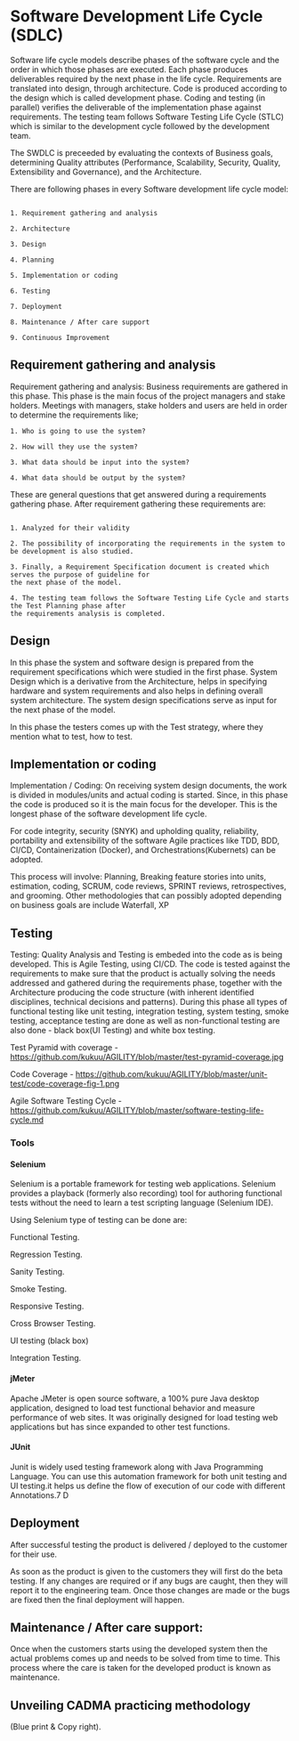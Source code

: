 # Software Development Life Cycle (SDLC)

Software life cycle models describe phases of the software cycle and the order in which those phases are executed. Each phase produces deliverables required by the next phase in the life cycle. Requirements are translated into design, through architecture. Code is produced according to the design which is called development phase. Coding and  testing (in parallel) verifies the deliverable of the implementation phase against requirements. The testing team follows Software Testing Life Cycle (STLC) which is similar to the development cycle followed by the development team.

The SWDLC is preceeded by evaluating the contexts of Business goals, determining Quality attributes (Performance, Scalability, Security, Quality, Extensibility and Governance), and the Architecture.

There are following  phases in every Software development life cycle model:

```

1. Requirement gathering and analysis

2. Architecture

3. Design

4. Planning

5. Implementation or coding

6. Testing

7. Deployment

8. Maintenance / After care support

9. Continuous Improvement

```

## Requirement gathering and analysis

Requirement gathering and analysis:  Business requirements are gathered in this phase. This phase is the main focus of the project managers and stake holders. Meetings with managers, stake holders and users are held in order to determine the requirements like; 

```
1. Who is going to use the system? 

2. How will they use the system?  

3. What data should be input into the system?  

4. What data should be output by the system?  

```

These are general questions that get answered during a requirements gathering phase. After requirement gathering these requirements are:

```

1. Analyzed for their validity

2. The possibility of incorporating the requirements in the system to be development is also studied.

3. Finally, a Requirement Specification document is created which serves the purpose of guideline for 
the next phase of the model. 

4. The testing team follows the Software Testing Life Cycle and starts the Test Planning phase after 
the requirements analysis is completed.

```

## Design  

In this phase the system and software design is prepared from the requirement specifications which were studied in the first phase. System Design which is a derivative from the Architecture, helps in specifying hardware and system requirements and also helps in defining overall system architecture. The system design specifications serve as input for the next phase of the model.

In this phase the testers comes up with the Test strategy, where they mention what to test, how to test.

## Implementation or coding

Implementation / Coding:  On receiving system design documents, the work is divided in modules/units and actual coding is started. Since, in this phase the code is produced so it is the main focus for the developer. This is the longest phase of the software development life cycle.

For code integrity, security (SNYK) and upholding quality, reliability, portability and extensibility of the software Agile practices like TDD, BDD, CI/CD, Containerization (Docker), and Orchestrations(Kubernets) can be adopted.

This process will involve: Planning, Breaking feature stories into units, estimation, coding, SCRUM, code reviews, SPRINT reviews, retrospectives, and grooming. Other methodologies that can possibly adopted depending on business goals are include Waterfall, XP

## Testing 

Testing:  Quality Analysis and Testing is embeded into the code as is being developed. This is Agile Testing, using CI/CD. The code  is tested against the requirements to make sure that the product is actually solving the needs addressed and gathered during the requirements phase, together with the Architecture producing the code structure (with inherent identified disciplines, technical decisions and patterns). During this phase all types of functional testing like unit testing, integration testing, system testing, smoke testing, acceptance testing are done as well as non-functional testing are also done - black box(UI Testing) and white box testing.

Test Pyramid with coverage - https://github.com/kukuu/AGILITY/blob/master/test-pyramid-coverage.jpg 

Code Coverage - https://github.com/kukuu/AGILITY/blob/master/unit-test/code-coverage-fig-1.png 

Agile Software Testing Cycle - https://github.com/kukuu/AGILITY/blob/master/software-testing-life-cycle.md

### Tools

#### Selenium

Selenium is a portable framework for testing web applications. Selenium provides a playback (formerly also recording) tool for authoring functional tests without the need to learn a test scripting language (Selenium IDE).

Using Selenium type of testing can be done are:

Functional Testing.

Regression Testing.

Sanity Testing.

Smoke Testing.

Responsive Testing.

Cross Browser Testing.

UI testing (black box)

Integration Testing.


#### jMeter


Apache JMeter is open source software, a 100% pure Java desktop application, designed to load test functional behavior and measure performance of web sites. It was originally designed for load testing web applications but has since expanded to other test functions.


#### JUnit

Junit is widely used testing framework along with Java Programming Language. You can use this automation framework for both unit testing and UI testing.it helps us define the flow of execution of our code with different Annotations.7 D


## Deployment 

After successful testing the product is delivered / deployed to the customer for their use.

As soon as the product is given to the customers they will first do the beta testing. If any changes are required or if any bugs are caught, then they will report it to the engineering team. Once those changes are made or the bugs are fixed then the final deployment will happen.

## Maintenance / After care support:

 Once when the customers starts using the developed system then the actual problems comes up and needs to be solved from time to time. This process where the care is taken for the developed product is known as maintenance.
 
 ## Unveiling CADMA practicing methodology
 (Blue print & Copy right).
 
